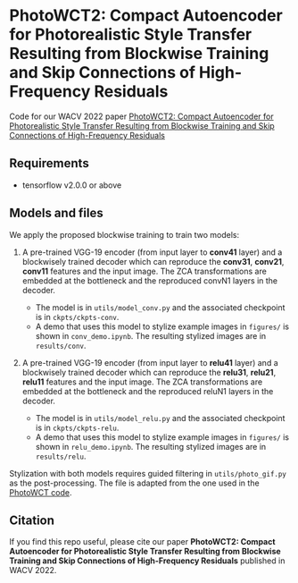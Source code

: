 # PhotoWCT2: Compact Autoencoder for Photorealistic Style Transfer Resulting from Blockwise Training and Skip Connections of High-Frequency Residuals
Code for our WACV 2022 paper [PhotoWCT2: Compact Autoencoder for Photorealistic Style Transfer Resulting from Blockwise Training and Skip Connections of High-Frequency Residuals](https://https://arxiv.org/abs/2110.11995)

## Requirements 
- tensorflow v2.0.0 or above

## Models and files
We apply the proposed blockwise training to train two models:
1. A pre-trained VGG-19 encoder (from input layer to **conv41** layer) and a blockwisely trained decoder which can reproduce the **conv31**, **conv21**, **conv11** features and the input image. The ZCA transformations are embedded at the bottleneck and the reproduced convN1 layers in the decoder.
    - The model is in ```utils/model_conv.py``` and the associated checkpoint is in ```ckpts/ckpts-conv```.
    - A demo that uses this model to stylize example images in ```figures/``` is shown in ```conv_demo.ipynb```. The resulting stylized images are in ```results/conv```.

2. A pre-trained VGG-19 encoder (from input layer to **relu41** layer) and a blockwisely trained decoder which can reproduce the **relu31**, **relu21**, **relu11** features and the input image. The ZCA transformations are embedded at the bottleneck and the reproduced reluN1 layers in the decoder.
    - The model is in ```utils/model_relu.py``` and the associated checkpoint is in ```ckpts/ckpts-relu```.
    - A demo that uses this model to stylize example images in ```figures/``` is shown in ```relu_demo.ipynb```. The resulting stylized images are in ```results/relu```.

Stylization with both models requires guided filtering in ```utils/photo_gif.py``` as the post-processing. The file is adapted from the one used in the [PhotoWCT code](https://github.com/NVIDIA/FastPhotoStyle).

## Citation
If you find this repo useful, please cite our paper **PhotoWCT2: Compact Autoencoder for Photorealistic Style Transfer Resulting from Blockwise Training and Skip Connections of High-Frequency Residuals** published in WACV 2022.
